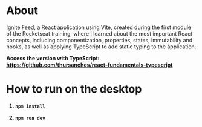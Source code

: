 <h1>About</h1>
<p>Ignite Feed, a React application using Vite, created during the first module of the Rocketseat training, where I learned about the most important React concepts, including componentization, properties, states, immutability and hooks, as well as applying TypeScript to add static typing to the application.</p>

<b>Access the version with TypeScript: https://github.com/thursanches/react-fundamentals-typescript<b>

<h1>How to run on the desktop</h1>
<ol> 
  <li>
    
    npm install
  </li>
  <li>
    
    npm run dev
  </li>
</ol>
